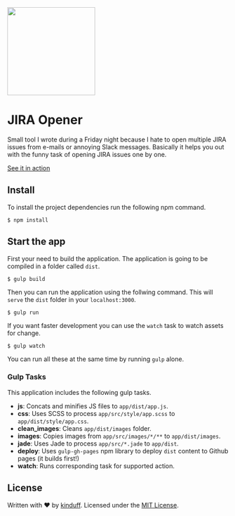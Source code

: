 <img src="https://cloud.githubusercontent.com/assets/1270156/15095384/2ff04768-1489-11e6-8971-4258ac35da97.png" width="200" />

# JIRA Opener

Small tool I wrote during a Friday night because I hate to open multiple JIRA issues from e-mails or annoying Slack messages. Basically it helps you out with the funny task of opening JIRA issues one by one.

[See it in action](http://kinduff.com/jira-opener)

## Install

To install the project dependencies run the following npm command.

```shell
$ npm install
```

## Start the app

First your need to build the application. The application is going to be compiled in a folder called `dist`.

```shell
$ gulp build
```

Then you can run the application using the follwing command. This will `serve` the `dist` folder in your `localhost:3000`.

```shell
$ gulp run
```

If you want faster development you can use the `watch` task to watch assets for change.

```shell
$ gulp watch
```

You can run all these at the same time by running `gulp` alone.

### Gulp Tasks

This application includes the following gulp tasks.

- **js**: Concats and minifies JS files to `app/dist/app.js`.
- **css**: Uses SCSS to process `app/src/style/app.scss` to `app/dist/style/app.css`.
- **clean_images**: Cleans `app/dist/images` folder.
- **images**: Copies images from `app/src/images/*/**` to `app/dist/images`.
- **jade**: Uses Jade to process `app/src/*.jade` to `app/dist`.
- **deploy**: Uses `gulp-gh-pages` npm library to deploy `dist` content to Github pages (it builds first!)
- **watch**: Runs corresponding task for supported action.

## License
Written with ♥ by [kinduff](http://twitter.com/kinduff). Licensed under the [MIT License](LICENSE).
